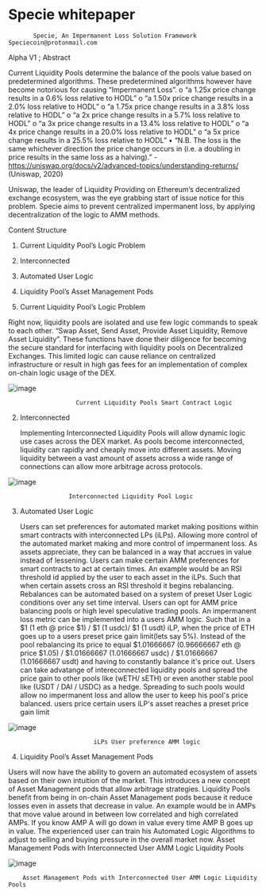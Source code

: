 # Specie whitepaper

           Specie, An Impermanent Loss Solution Framework					    Speciecoin@protonmail.com

Alpha V1 ; Abstract 

Current Liquidity Pools determine the balance of the pools value based on predetermined algorithms. These predetermined algorithms however have become notorious for causing “Impermanent Loss”.
o	“a 1.25x price change results in a 0.6% loss relative to HODL”
o	“a 1.50x price change results in a 2.0% loss relative to HODL”
o	“a 1.75x price change results in a 3.8% loss relative to HODL”
o	“a 2x price change results in a 5.7% loss relative to HODL”
o	“a 3x price change results in a 13.4% loss relative to HODL”
o	“a 4x price change results in a 20.0% loss relative to HODL”
o	“a 5x price change results in a 25.5% loss relative to HODL”
•	“N.B. The loss is the same whichever direction the price change occurs in (i.e. a doubling in price results in the same loss as a halving).” - https://uniswap.org/docs/v2/advanced-topics/understanding-returns/  (Uniswap, 2020)

Uniswap, the leader of Liquidity Providing on Ethereum’s decentralized exchange ecosystem, was the eye grabbing start of issue notice for this problem. Specie aims to prevent centralized impermanent loss, by applying decentralization of the logic to AMM methods.

Content Structure 

1.	Current Liquidity Pool’s Logic Problem
2.	Interconnected
3.	Automated User Logic
4.	Liquidity Pool’s Asset Management Pods 











1.	Current Liquidity Pool’s Logic Problem 


Right now, liquidity pools are isolated and use few logic commands to speak to each other. “Swap Asset, Send Asset, Provide Asset Liquidity, Remove Asset Liquidity”. These functions have done their diligence for becoming the secure standard for interfacing with liquidity pools on Decentralized Exchanges. This limited logic can cause reliance on centralized infrastructure or result in high gas fees for an implementation of complex on-chain logic usage of the DEX. 


![image](https://user-images.githubusercontent.com/69151655/116327466-6fed1300-a78c-11eb-8342-bf6a057fbac2.png)

                       Current Liquidity Pools Smart Contract Logic







2.	Interconnected
 
     Implementing Interconnected Liquidity Pools will allow dynamic logic use cases across the DEX market. As pools become interconnected,  liquidity can rapidly and cheaply move into different assets. Moving liquidity between a vast amount of assets across a wide range of connections can allow more arbitrage across protocols. 

![image](https://user-images.githubusercontent.com/69151655/116327654-e4c04d00-a78c-11eb-94f6-45ea08900b7f.png)


	                 Interconnected Liquidity Pool Logic


3.	Automated User Logic


    Users can set preferences for automated market making positions within smart contracts with interconnected LPs (iLPs). Allowing more control of the automated market making and more control of impermanent loss. As assets appreciate, they can be balanced in a way that accrues in value instead of lessening. Users can make certain AMM preferences for smart contracts to act at certain times. An example would be an RSI threshold id applied by the user to each asset in the iLPs. Such that when certain assets cross an RSI threshold it begins rebalancing.  Rebalances can be automated based on a system of preset User Logic conditions over any set time interval. Users can opt for AMM price balancing pools or high level speculative trading pools. An impermanent loss metric can be implemented into a users AMM logic. Such that in a $1 (1 eth @ price $1) / $1 (1 usdc)/ $1 (1 usdt) iLP, when the price of ETH goes up to a users preset price gain limit(lets say 5%). Instead of the pool rebalancing its price to equal $1.01666667 (0.96666667 eth @ price $1.05) / $1.01666667 (1.01666667 usdc) / $1.01666667 (1.01666667 usdt) and having to constantly balance it's price out. Users can take advatange of intereconnected liquidity pools and spread the price gain to other pools like (wETH/ sETH) or even another stable pool like (USDT / DAI / USDC) as a hedge. Spreading to such pools would allow no impermanent loss and allow the user to keep his pool's price balanced. users price certain users iLP's asset reaches a preset price gain limit
			                       
                             
![image](https://user-images.githubusercontent.com/69151655/116327668-f0137880-a78c-11eb-907f-d6ac8e5d1e76.png)
                             
                             
                            iLPs User preference AMM logic


4.	Liquidity Pool’s Asset Management Pods


Users will now have the ability to govern an automated ecosystem of assets based on their own intuition of the market. This introduces a new concept of Asset Management pods that allow arbitrage strategies. Liquidity Pools benefit from being in on-chain Asset Management pods because it reduce losses even in assets that decrease in value. An example would be in AMPs that move value around in between low correlated and high correlated AMPs. If you know AMP A will go down in value every time AMP B goes up in value. The experienced user can train his Automated Logic Algorithms to adjust to selling and buying pressure in the overall market now. 
			Asset Management Pods with Interconnected User AMM Logic Liquidity Pools


![image](https://user-images.githubusercontent.com/69151655/116327732-0cafb080-a78d-11eb-93f4-e2ceadc2280d.png)


		Asset Management Pods with Interconnected User AMM Logic Liquidity Pools

